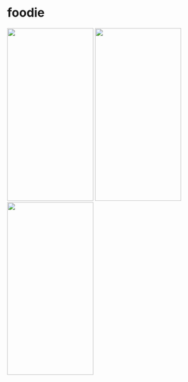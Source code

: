 # foodie

<img src="https://user-images.githubusercontent.com/26844387/168763571-ea7988ec-eeb2-4876-8c59-1ad7228bfea6.png" width="200" height="400" />  
<img src="https://user-images.githubusercontent.com/26844387/168763602-a4798537-efd0-430a-b940-1cb1a5bca456.png" width="200" height="400" />
<img src="https://user-images.githubusercontent.com/26844387/168763616-f3e182cc-c6a8-41a3-aef5-29c11a98a5b8.png" width="200" height="400" />
